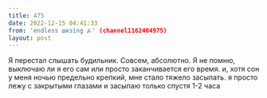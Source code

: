 ```yaml
---
title: 475
date: 2022-12-15 04:41:33
from: 'endless шизing ⍼' (channel1162404975)
layout: post
---
```


Я перестал слышать будильник. Совсем, абсолютно. Я не помню, выключаю ли я его сам или просто заканчивается его время. и, хотя сон у меня ночью предельно крепкий, мне стало тяжело засыпать. я просто лежу с закрытыми глазами и засыпаю только спустя 1-2 часа
